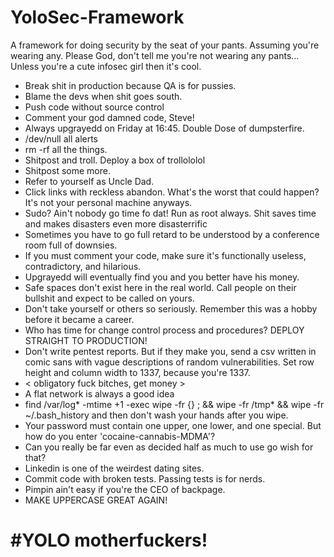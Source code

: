 # YoloSec-Framework
A framework for doing security by the seat of your pants.  Assuming you're wearing any.  Please God, don't tell me you're not wearing any pants...  Unless you're a cute infosec girl then it's cool. 

- Break shit in production because QA is for pussies.
- Blame the devs when shit goes south. 
- Push code without source control
- Comment your god damned code, Steve!
- Always upgrayedd on Friday at 16:45. Double Dose of dumpsterfire.
- /dev/null all alerts
- rm -rf all the things.  
- Shitpost and troll.  Deploy a box of trollololol
- Shitpost some more.
- Refer to yourself as Uncle Dad.
- Click links with reckless abandon.  What's the worst that could happen?  It's not your personal machine anyways.
- Sudo?  Ain't nobody go time fo dat!  Run as root always.  Shit saves time  and makes disasters even more disasterrific
- Sometimes you have to go full retard to be understood by a conference room full of downsies.
- If you must comment your code, make sure it's functionally useless, contradictory, and hilarious.
- Upgrayedd will eventually find you and you better have his money.
- Safe spaces don't exist here in the real world.  Call people on their bullshit and expect to be called on yours.
- Don't take yourself or others so seriously.  Remember this was a hobby before it became a career.
- Who has time for change control process and procedures? DEPLOY STRAIGHT TO PRODUCTION!
- Don't write pentest reports. But if they make you, send a csv written in comic sans with vague descriptions of random vulnerabilities. Set row height and column width to 1337, because you're 1337.
- < obligatory fuck bitches, get money >
- A flat network is always a good idea
- find /var/log* -mtime +1 -exec wipe -fr {} \; && wipe -fr /tmp* && wipe -fr ~/.bash_history and then don't wash your hands after you wipe.
- Your password must contain one upper, one lower, and one special. But how do you enter 'cocaine-cannabis-MDMA'?
- Can you really be far even as decided half as much to use go wish for that?
- Linkedin is one of the weirdest dating sites.
- Commit code with broken tests. Passing tests is for nerds.
- Pimpin ain't easy if you're the CEO of backpage.
- MAKE UPPERCASE GREAT AGAIN!

# #YOLO motherfuckers!
